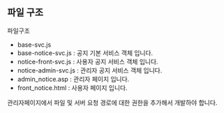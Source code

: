 ## 파일 구조


파일구조
- base-svc.js
- base-notice-svc.js : 공지 기본 서비스 객체 입니다.
- notice-front-svc.js : 사용자 공지 서비스 객체 입니다.
- notice-admin-svc.js : 관리자 공지 서비스 객체 입니다.
- admin_notice.asp : 관리자 페이지 입니다.
- front_notice.html : 사용자 페이지 입니다.


관리자페이지에서 파일 및 서버 요청 경로에 대한 권한을 추가해서 개발하야 합니다.


